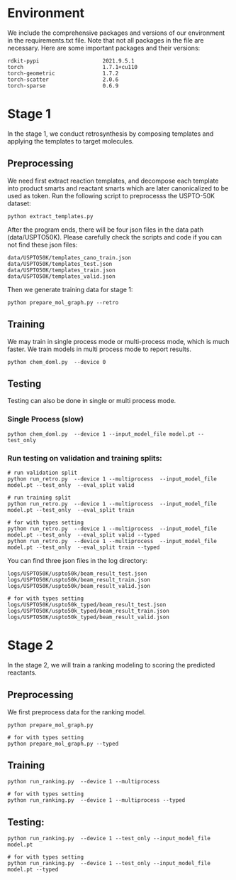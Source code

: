 # Environment
We include the comprehensive packages and versions of our environment in the requirements.txt file.
Note that not all packages in the file are necessary.
Here are some important packages and their versions:

```
rdkit-pypi                    2021.9.5.1
torch                         1.7.1+cu110
torch-geometric               1.7.2
torch-scatter                 2.0.6
torch-sparse                  0.6.9
```

# Stage 1
In the stage 1, we conduct retrosynthesis by composing templates and applying the templates to target molecules.


## Preprocessing
We need first extract reaction templates, and decompose each template into 
product smarts and reactant smarts which are later canonicalized to be used
as token. Run the following script to preprocesss the USPTO-50K dataset:
```
python extract_templates.py   
```

After the program ends, there will be four json files in the data path 
(data/USPTO50K). Please carefully check the scripts and code if you 
can not find these json files:
```
data/USPTO50K/templates_cano_train.json
data/USPTO50K/templates_test.json
data/USPTO50K/templates_train.json
data/USPTO50K/templates_valid.json
```

Then we generate training data for stage 1:
```
python prepare_mol_graph.py --retro   
```


## Training

We may train in single process mode or multi-process mode, which is much faster. We train models in multi process mode to report results.

```
python chem_doml.py  --device 0
```

## Testing
Testing can also be done in single or multi process mode.

### Single Process (slow)

```
python chem_doml.py  --device 1 --input_model_file model.pt --test_only
```


### Run testing on validation and training splits:
```
# run validation split
python run_retro.py  --device 1 --multiprocess  --input_model_file model.pt --test_only  --eval_split valid 

# run training split
python run_retro.py  --device 1 --multiprocess  --input_model_file model.pt --test_only  --eval_split train

# for with types setting
python run_retro.py  --device 1 --multiprocess  --input_model_file model.pt --test_only  --eval_split valid --typed 
python run_retro.py  --device 1 --multiprocess  --input_model_file model.pt --test_only  --eval_split train --typed
```

You can find three json files in the log directory:
```
logs/USPTO50K/uspto50k/beam_result_test.json
logs/USPTO50K/uspto50k/beam_result_train.json
logs/USPTO50K/uspto50k/beam_result_valid.json

# for with types setting
logs/USPTO50K/uspto50k_typed/beam_result_test.json
logs/USPTO50K/uspto50k_typed/beam_result_train.json
logs/USPTO50K/uspto50k_typed/beam_result_valid.json
```

# Stage 2
In the stage 2, we will train a ranking modeling to scoring the predicted reactants.

## Preprocessing
We first preprocess data for the ranking model.

```
python prepare_mol_graph.py

# for with types setting
python prepare_mol_graph.py --typed
```

## Training

```
python run_ranking.py  --device 1 --multiprocess

# for with types setting
python run_ranking.py  --device 1 --multiprocess --typed 
```

## Testing:

```
python run_ranking.py  --device 1 --test_only --input_model_file model.pt

# for with types setting
python run_ranking.py  --device 1 --test_only --input_model_file model.pt --typed 
```

